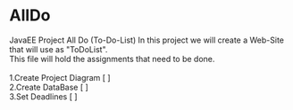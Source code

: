 # AllDo
JavaEE Project All Do (To-Do-List)
In this project we will create a Web-Site that will use as "ToDoList".<br>
This file will hold the assignments that need to be done.<br>
<br>
1.Create Project Diagram [ ] <br>
2.Create DataBase        [ ] <br>
3.Set Deadlines          [ ] <br>



